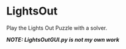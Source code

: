 # LightsOut
Play the Lights Out Puzzle with a solver.

***NOTE: LightsOutGUI.py is not my own work***
